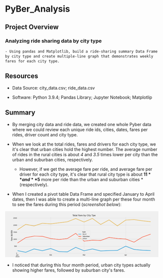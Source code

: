 # PyBer_Analysis



## Project Overview


### Analyzing ride sharing data by city type

    - Using pandas and Matplotlib, build a ride-sharing summary Data Frame by city type and create multiple-line graph that demonstrates weekly fares for each city type.









## Resources 

- Data Source: city_data.csv; ride_data.csv

- Software: Python 3.9.4; Pandas Library; Jupyter Notebook; Matplotlip







## Summary


- By merging city data and ride data, we created one whole Pyber data where we could review each unique ride ids, cities, dates, fares per rides, driver count  and city type. 

- When we look at the total rides, fares and drivers for each city type, we it's clear that urban cities hold the highest number.  The average number of rides in the rural cities is about *4* and *3.5* times lower per city than the urban and suburban cities, respectively. 

    - However, if we get the average fare per ride, and average fare per driver for each city type, it's clear that rural city type is about **$11** and **$5** more per ride than the urban and suburban cities *(respectively).


- When I created a pivot table Data Frame and specified January to April dates, then I was able to create a multi-line graph per these four month to see the fares during this period (_screenshot below_): 

![Screenshots](https://github.com/ilaha/PyBer_Analysis/blob/main/analysis/PyBer_fare_summary.png)


 - I noticed that during this four month period, urban city types actually showing higher fares, followed by suburban city's fares. 
        
        
